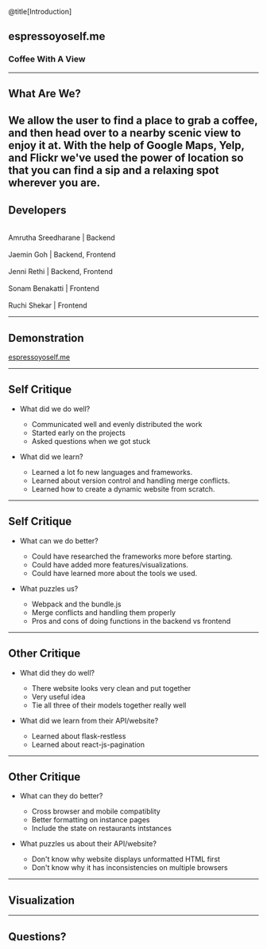 @title[Introduction]
## espressoyoself.me

### Coffee With A View

---
## What Are We?

We allow the user to find a place to grab a coffee, and then head over to a nearby scenic view to enjoy it at. With the help of Google Maps, Yelp, and Flickr we've used the power of location so that you can find a sip and a relaxing spot wherever you are. 
---

## Developers
<br>
Amrutha Sreedharane | Backend 
<br>
<br>
Jaemin Goh          | Backend, Frontend
<br>
<br>
Jenni Rethi         | Backend, Frontend
<br>
<br>
Sonam Benakatti     | Frontend
<br>
<br>
Ruchi Shekar        | Frontend

---
## Demonstration

[espressoyoself.me](http://espressoyoself.me)

---

## Self Critique

- What did we do well?
  - Communicated well and evenly distributed the work
  - Started early on the projects
  - Asked questions when we got stuck

- What did we learn?
  - Learned a lot fo new languages and frameworks.
  - Learned about version control and handling merge conflicts.
  - Learned how to create a dynamic website from scratch.

---

## Self Critique

- What can we do better?
  - Could have researched the frameworks more before starting.
  - Could have added more features/visualizations.
  - Could have learned more about the tools we used.

- What puzzles us?
  - Webpack and the bundle.js
  - Merge conflicts and handling them properly
  - Pros and cons of doing functions in the backend vs frontend

---

## Other Critique

- What did they do well?
  - There website looks very clean and put together
  - Very useful idea
  - Tie all three of their models together really well

- What did we learn from their API/website?
  - Learned about flask-restless
  - Learned about react-js-pagination

---

## Other Critique

- What can they do better?
  - Cross browser and mobile compatiblity
  - Better formatting on instance pages
  - Include the state on restaurants intstances

- What puzzles us about their API/website?
  - Don't know why website displays unformatted HTML first
  - Don't know why it has inconsistencies on multiple browsers

---
## Visualization

---
## Questions?
